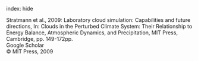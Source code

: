 index: hide

<div class="Citation">

  <div class="Citation-body">
    <div class="Citation-text">Stratmann et al., 2009: Laboratory cloud simulation: Capabilities and future directions, In: <span class="Article-bookTitle">Clouds in the Perturbed Climate System: Their Relationship to Energy Balance, Atmospheric Dynamics, and Precipitation, </span>MIT Press, Cambridge, pp. 149-172pp.</div>
    <div class="Citation-links">
      <div class="CitationLink" data-href="https://scholar.google.com/scholar?q=Laboratory+cloud+simulation%3A+Capabilities+and+future+directions">
        <div class="CitationLink-icon CitationLink-Scholar"></div>
        <div class="CitationLink-text">Google Scholar</div>
      </div>
    </div>
  </div>
</div>


<div class="Citation-copy">
&copy; MIT Press, 2009
</div>